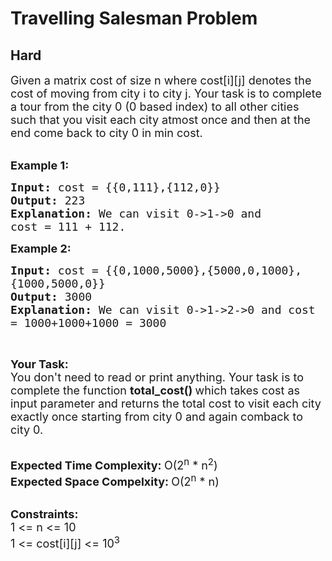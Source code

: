 # Travelling Salesman Problem
## Hard 
<div class="problem-statement">
                <p></p><p><span style="font-size:18px">Given a matrix cost&nbsp;of size n&nbsp;where cost[i][j] denotes the cost of moving from city i to city j. Your task is to complete a tour from the city 0 (0 based index)&nbsp;to all other cities such that you visit each city atmost once and then at the end come back to city 0 in min cost.</span><br>
&nbsp;</p>

<p><span style="font-size:18px"><strong>Example 1:</strong></span></p>

<pre><span style="font-size:18px"><strong>Input: </strong>cost = {{0,111},{112,0}}
<strong>Output: </strong>223
<strong>Explanation: </strong>We can visit 0-&gt;1-&gt;0 and 
cost = 111 + 112.</span>
</pre>

<p><span style="font-size:18px"><strong>Example 2:</strong></span></p>

<pre><span style="font-size:18px"><strong>Input: </strong>cost = {{0,1000,5000},{5000,0,1000},
{1000,5000,0}}
<strong>Output: </strong>3000
<strong>Explanation: </strong>We can visit 0-&gt;1-&gt;2-&gt;0 and cost 
= 1000+1000+1000 = 3000</span>
</pre>

<p>&nbsp;</p>

<p><span style="font-size:18px"><strong>Your Task:</strong><br>
You don't need to read or print anything. Your task is to complete the function&nbsp;<strong>total_cost()&nbsp;</strong>which takes cost as input parameter and returns the total cost to visit each city exactly once starting from city 0 and again comback to city 0.</span><br>
&nbsp;</p>

<p><span style="font-size:18px"><strong>Expected Time Complexity:&nbsp;</strong>O(2<sup>n</sup>&nbsp;* n<sup>2</sup>)<br>
<strong>Expected Space Compelxity:&nbsp;</strong>O(2<sup>n</sup>&nbsp;* n)</span><br>
&nbsp;</p>

<p><span style="font-size:18px"><strong>Constraints:</strong><br>
1 &lt;= n &lt;= 10<br>
1 &lt;= cost[i][j] &lt;= 10<sup>3</sup></span></p>
 <p></p>
            </div>